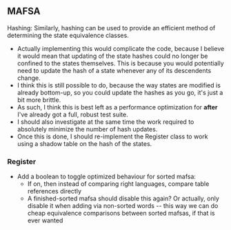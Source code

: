 ## MAFSA

Hashing:
   Similarly, hashing can be used to provide an efficient method of determining
   the state equivalence classes.

- Actually implementing this would complicate the code, because I believe it
  would mean that updating of the state hashes could no longer be confined to
  the states themselves. This is because you would potentially need to update
  the hash of a state whenever any of its descendents change.
- I think this is still possible to do, because the way states are modified is
  already bottom-up, so you could update the hashes as you go, it's just a bit
  more brittle.
- As such, I think this is best left as a performance optimization for
  **after** I've already got a full, robust test suite.
- I should also investigate at the same time the work required to absolutely
  minimize the number of hash updates.
- Once this is done, I should re-implement the Register class to work using a
  shadow table on the hash of the states.

### Register
- Add a boolean to toggle optimized behaviour for sorted mafsa:
    - If on, then instead of comparing right languages, compare table
      references directly
    - A finished-sorted mafsa should disable this again? Or actually, only
      disable it when adding via non-sorted words -- this way we can do cheap
      equivalence comparisons between sorted mafsas, if that is ever wanted

